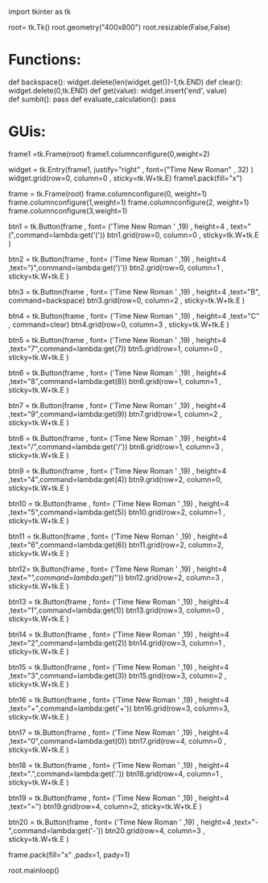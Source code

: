 import tkinter as tk

root= tk.Tk()
root.geometry("400x800")
root.resizable(False,False)

# Functions:
def backspace():
   widget.delete(len(widget.get())-1,tk.END)
def clear():
   widget.delete(0,tk.END)
def get(value):
   widget.insert('end', value)      
def sumbit():
   pass
def evaluate_calculation():
   pass

# GUis:
frame1 =tk.Frame(root)
frame1.columnconfigure(0,weight=2)

widget = tk.Entry(frame1, justify="right" , font=("Time New Roman" , 32) )
widget.grid(row=0, column=0 , sticky=tk.W+tk.E)
frame1.pack(fill="x")

frame = tk.Frame(root)
frame.columnconfigure(0, weight=1)
frame.columnconfigure(1,weight=1)
frame.columnconfigure(2, weight=1)
frame.columnconfigure(3,weight=1)


btn1 = tk.Button(frame , font= ('Time New Roman ' ,19) , height=4 , text="(",command=lambda:get('('))
btn1.grid(row=0, column=0 , sticky=tk.W+tk.E )

btn2 = tk.Button(frame , font= ('Time New Roman ' ,19) , height=4 ,text=")",command=lambda:get(')'))
btn2.grid(row=0, column=1 , sticky=tk.W+tk.E )

btn3 = tk.Button(frame , font= ('Time New Roman ' ,19) , height=4  ,text="B", command=backspace)
btn3.grid(row=0, column=2 , sticky=tk.W+tk.E )

btn4 = tk.Button(frame , font= ('Time New Roman ' ,19) , height=4 ,text="C" , command=clear)
btn4.grid(row=0, column=3 , sticky=tk.W+tk.E )

btn5 = tk.Button(frame , font= ('Time New Roman ' ,19) , height=4 ,text="7",command=lambda:get(7))
btn5.grid(row=1, column=0 , sticky=tk.W+tk.E )

btn6 = tk.Button(frame , font= ('Time New Roman ' ,19) , height=4 ,text="8",command=lambda:get(8))
btn6.grid(row=1, column=1 , sticky=tk.W+tk.E )

btn7 = tk.Button(frame , font= ('Time New Roman ' ,19) , height=4 ,text="9",command=lambda:get(9))
btn7.grid(row=1, column=2 , sticky=tk.W+tk.E )

btn8 = tk.Button(frame , font= ('Time New Roman ' ,19) , height=4 ,text="/",command=lambda:get('/'))
btn8.grid(row=1, column=3 , sticky=tk.W+tk.E )

btn9 = tk.Button(frame , font= ('Time New Roman ' ,19) , height=4 ,text="4",command=lambda:get(4))
btn9.grid(row=2, column=0, sticky=tk.W+tk.E )

btn10 = tk.Button(frame , font= ('Time New Roman ' ,19) , height=4 ,text="5",command=lambda:get(5))
btn10.grid(row=2, column=1 , sticky=tk.W+tk.E )

btn11 = tk.Button(frame , font= ('Time New Roman ' ,19) , height=4 ,text="6",command=lambda:get(6))
btn11.grid(row=2, column=2, sticky=tk.W+tk.E )

btn12= tk.Button(frame , font= ('Time New Roman ' ,19) , height=4 ,text="*",command=lambda:get('*'))
btn12.grid(row=2, column=3 , sticky=tk.W+tk.E )

btn13 = tk.Button(frame , font= ('Time New Roman ' ,19) , height=4 ,text="1",command=lambda:get(1))
btn13.grid(row=3, column=0 , sticky=tk.W+tk.E )

btn14 = tk.Button(frame , font= ('Time New Roman ' ,19) , height=4 ,text="2",command=lambda:get(2))
btn14.grid(row=3, column=1 , sticky=tk.W+tk.E )

btn15 = tk.Button(frame , font= ('Time New Roman ' ,19) , height=4 ,text="3",command=lambda:get(3))
btn15.grid(row=3, column=2 , sticky=tk.W+tk.E )

btn16 = tk.Button(frame , font= ('Time New Roman ' ,19) , height=4 ,text="+",command=lambda:get('+'))
btn16.grid(row=3, column=3, sticky=tk.W+tk.E )

btn17 = tk.Button(frame , font= ('Time New Roman ' ,19) , height=4 ,text="0",command=lambda:get(0))
btn17.grid(row=4, column=0 , sticky=tk.W+tk.E )

btn18 = tk.Button(frame , font= ('Time New Roman ' ,19) , height=4 ,text=".",command=lambda:get('.'))
btn18.grid(row=4, column=1 , sticky=tk.W+tk.E )

btn19 = tk.Button(frame , font= ('Time New Roman ' ,19) , height=4 ,text="=")
btn19.grid(row=4, column=2, sticky=tk.W+tk.E )

btn20 = tk.Button(frame , font= ('Time New Roman ' ,19) , height=4 ,text="-",command=lambda:get('-'))
btn20.grid(row=4, column=3 , sticky=tk.W+tk.E )

frame.pack(fill="x" ,padx=1, pady=1)




root.mainloop()
